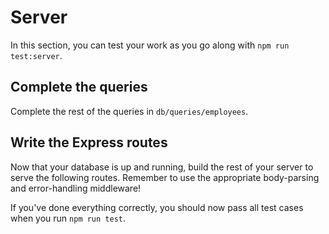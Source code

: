# Server

In this section, you can test your work as you go along with `npm run test:server`.

## Complete the queries

Complete the rest of the queries in `db/queries/employees`.

## Write the Express routes

Now that your database is up and running, build the rest of your server to serve the
following routes. Remember to use the appropriate body-parsing and error-handling
middleware!

<!-- - `GET /` sends the message "Welcome to the Fullstack Employees API." -->
<!-- - `GET /employees` sends array of all employees -->
<!-- - `POST /employees`
  - Sends 400 if request body is not provided
  - Sends 400 if request body is missing a required field
  - Sends the newly created employee with status 201 -->
<!-- - `GET /employees/:id`
  - Sends 400 if provided id is not a positive integer
  - Sends 404 if employee does not exist
  - Sends employee with specified ID -->
<!-- - `DELETE /employees/:id`
  - Sends 400 if provided id is not a positive integer
  - Sends 404 if employee does not exist
  - Deletes the specified employee and sends status 204 -->
<!-- - `PUT /employees/:id` updates employee with specified ID with provided data
  - Sends 400 if request body is not provided
  - Sends 400 if request body is missing a required field
  - Sends 400 if provided id is not a positive integer
  - Sends 404 if employee does not exist
  - Updates and sends the employee with status 200 -->

If you've done everything correctly, you should now pass all test cases when you run `npm run
test`.

